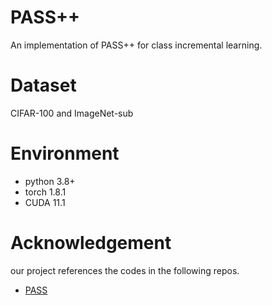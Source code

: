 # PASS++
An implementation of PASS++ for class incremental learning.
# Dataset
CIFAR-100 and ImageNet-sub

# Environment 
 - python 3.8+
 - torch 1.8.1
 - CUDA 11.1

# Acknowledgement

our project references the codes in the following repos.
- [PASS](https://github.com/Impression2805/CVPR21_PASS)
